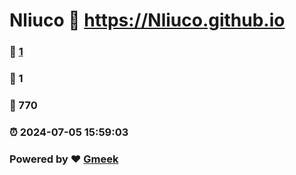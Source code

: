 # Nliuco :link: https://Nliuco.github.io 
### :page_facing_up: [1](https://Nliuco.github.io/tag.html) 
### :speech_balloon: 1 
### :hibiscus: 770 
### :alarm_clock: 2024-07-05 15:59:03 
### Powered by :heart: [Gmeek](https://github.com/Meekdai/Gmeek)
